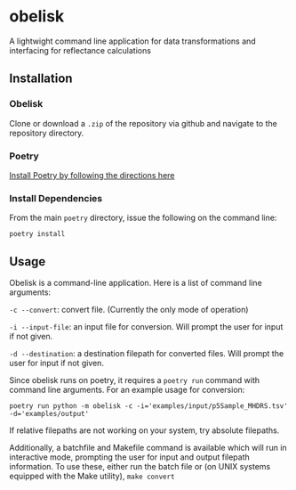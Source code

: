 # obelisk

A lightwight command line application for data transformations and interfacing
for reflectance calculations

## Installation

### Obelisk

Clone or download a `.zip` of the repository via github and
navigate to the repository directory.

### Poetry

[Install Poetry by following the directions here](https://python-poetry.org/docs/#installation)

### Install Dependencies

From the main `poetry` directory, issue the following on the command line:

`poetry install`

## Usage

Obelisk is a command-line application. Here is a list of command line arguments:

`-c --convert`: convert file. (Currently the only mode of operation)

`-i --input-file`: an input file for conversion. Will prompt the user for input if not given.

`-d --destination`: a destination filepath for converted files. Will prompt the user for input if not given.

Since obelisk runs on poetry, it requires a `poetry run` command with command line arguments. For an example usage for conversion:

`poetry run python -m obelisk -c -i='examples/input/p5Sample_MHDRS.tsv' -d='examples/output'`

If relative filepaths are not working on your system, try absolute filepaths.

Additionally, a batchfile and Makefile command is available which will run in interactive mode, prompting the user for input and output filepath information. To use these, either run the batch file or (on UNIX systems equipped with the Make utility), `make convert`
